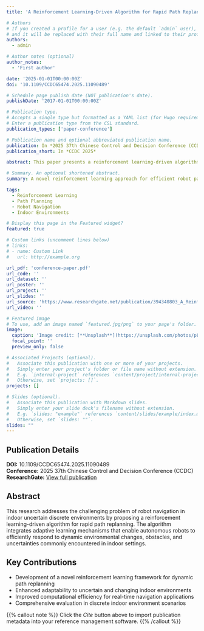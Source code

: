 ```yaml
---
title: 'A Reinforcement Learning-Driven Algorithm for Rapid Path Replanning of Robot Navigation in Indoor Uncertain Discrete Environments'

# Authors
# If you created a profile for a user (e.g. the default `admin` user), write the username (folder name) here
# and it will be replaced with their full name and linked to their profile.
authors:
  - admin

# Author notes (optional)
author_notes:
  - 'First author'

date: '2025-01-01T00:00:00Z'
doi: '10.1109/CCDC65474.2025.11090489'

# Schedule page publish date (NOT publication's date).
publishDate: '2017-01-01T00:00:00Z'

# Publication type.
# Accepts a single type but formatted as a YAML list (for Hugo requirements).
# Enter a publication type from the CSL standard.
publication_types: ['paper-conference']

# Publication name and optional abbreviated publication name.
publication: In *2025 37th Chinese Control and Decision Conference (CCDC)*
publication_short: In *CCDC 2025*

abstract: This paper presents a reinforcement learning-driven algorithm for rapid path replanning in robot navigation within indoor uncertain discrete environments. The proposed approach enhances traditional path planning methods by incorporating adaptive learning mechanisms that enable robots to quickly respond to dynamic environmental changes and uncertainties.

# Summary. An optional shortened abstract.
summary: A novel reinforcement learning approach for efficient robot path replanning in uncertain indoor environments, enabling rapid adaptation to dynamic conditions.

tags:
  - Reinforcement Learning
  - Path Planning
  - Robot Navigation
  - Indoor Environments

# Display this page in the Featured widget?
featured: true

# Custom links (uncomment lines below)
# links:
# - name: Custom Link
#   url: http://example.org

url_pdf: 'conference-paper.pdf'
url_code: ''
url_dataset: ''
url_poster: ''
url_project: ''
url_slides: ''
url_source: 'https://www.researchgate.net/publication/394340803_A_Reinforcement_Learning-Driven_Algorithm_for_Rapid_Path_Replanning_of_Robot_Navigation_in_Indoor_Uncertain_Discrete_Environments'
url_video: ''

# Featured image
# To use, add an image named `featured.jpg/png` to your page's folder.
image:
  caption: 'Image credit: [**Unsplash**](https://unsplash.com/photos/pLCdAaMFLTE)'
  focal_point: ''
  preview_only: false

# Associated Projects (optional).
#   Associate this publication with one or more of your projects.
#   Simply enter your project's folder or file name without extension.
#   E.g. `internal-project` references `content/project/internal-project/index.md`.
#   Otherwise, set `projects: []`.
projects: []

# Slides (optional).
#   Associate this publication with Markdown slides.
#   Simply enter your slide deck's filename without extension.
#   E.g. `slides: "example"` references `content/slides/example/index.md`.
#   Otherwise, set `slides: ""`.
slides: ""
---
```


## Publication Details

**DOI:** 10.1109/CCDC65474.2025.11090489  
**Conference:** 2025 37th Chinese Control and Decision Conference (CCDC)  
**ResearchGate:** [View full publication](https://www.researchgate.net/publication/394340803_A_Reinforcement_Learning-Driven_Algorithm_for_Rapid_Path_Replanning_of_Robot_Navigation_in_Indoor_Uncertain_Discrete_Environments)

## Abstract

This research addresses the challenging problem of robot navigation in indoor uncertain discrete environments by proposing a reinforcement learning-driven algorithm for rapid path replanning. The algorithm integrates adaptive learning mechanisms that enable autonomous robots to efficiently respond to dynamic environmental changes, obstacles, and uncertainties commonly encountered in indoor settings.

## Key Contributions

- Development of a novel reinforcement learning framework for dynamic path replanning
- Enhanced adaptability to uncertain and changing indoor environments  
- Improved computational efficiency for real-time navigation applications
- Comprehensive evaluation in discrete indoor environment scenarios

{{% callout note %}}
Click the _Cite_ button above to import publication metadata into your reference management software.
{{% /callout %}}
